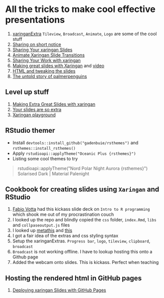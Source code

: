 # All the tricks to make cool effective presentations
1. [xaringanExtra](https://pkg.garrickadenbuie.com/xaringanExtra/#/README?id=xaringanextra)
`Tileview`, `Broadcast`, `Animate`, `Logo` are some of the cool stuff
2. [Sharing on short notice](https://rstudio-education.github.io/sharing-short-notice/#1)
3. [Sharing Your xaringan Slides](https://www.garrickadenbuie.com/blog/sharing-xaringan-slides/)
4. [Animate Xaringan Slide Transitions](https://www.garrickadenbuie.com/blog/animate-xaringan-slide-transitions/)
5. [Sharing Your Work with xaringan](https://spcanelon.github.io/xaringan-basics-and-beyond/)
6. [Making great slides with Xaringan](https://presentable-user2021.netlify.app/) and [video](https://www.youtube.com/watch?v=RPFh3y9UAX4&list=PL4IzsxWztPdnCC_kMCYKrd_t6cViMhBrD)
7. [HTML and tweaking the slides](https://arm.rbind.io/slides/xaringan.html#1)
8. [The untold story of palmerpenguins](https://apreshill.github.io/palmerpenguins-useR-2022/#/title-slide)

## Level up stuff
1. [Making Extra Great Slides with xaringan](https://slides.garrickadenbuie.com/extra-great-slides/intro/#1)
2. [Your slides are so extra](https://slides.garrickadenbuie.com/extra-special-xaringan/#1)
3. [Xaringan playground](https://slides.garrickadenbuie.com/xaringan-playground/#1)

## RStudio themer
- Install `devtools::install_github("gadenbuie/rsthemes")` and `rsthemes::install_rsthemes()`
- Apply `rstudioapi::applyTheme("Oceanic Plus {rsthemes}")`
- Listing some cool themes to try
> rstudioapi::applyTheme("Nord Polar Night Aurora {rsthemes}")
Solarised Dark | Material Palenight

## Cookbook for creating slides using `Xaringan` and RStudio
1. [Fabio Votta](https://favstats.github.io/ds3_r_intro/#1) had this kickass slide deck on `Intro to R programming` which shook me out of my procrastination couch
2. I looked up the repo and blindly copied the `css` folder, `index.Rmd`, `libs` and `collpaseoutput.js` files
3. I looked up [metathis](https://presentable-user2021.netlify.app/packages/metathis/) and [this](https://xeurmia.netlify.app/?panelset1=panel-12#1)
4. I got a fair idea of the extras and css styling syntax
5. Setup the xaringanExtras. `Progress bar`, `logo`, `tileview`, `clipboard`, `broadcast`
6. `Broadcast` is not working offline. I have to lookup hosting this onto a Github page
7. Added the webcam onto slides. This is kickass. Perfect when teaching

## Hosting the rendered html in GitHub pages
1. [Deploying xaringan Slides with GitHub Pages](https://rviews.rstudio.com/2021/11/18/deploying-xaringan-slides-a-ten-step-github-pages-workflow/)
